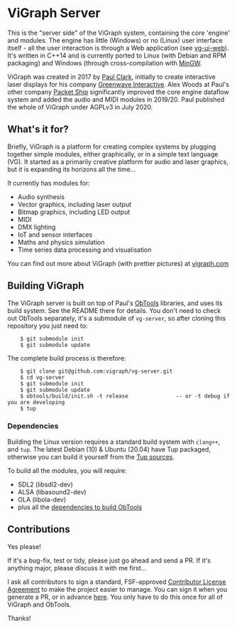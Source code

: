 # ViGraph Server

This is the "server side" of the ViGraph system, containing the core 'engine' and modules.  The engine has little (Windows) or no (Linux) user interface itself - all the user interaction is through a Web application (see [vg-ui-web](https://github.com/vigraph/vg-ui-web)).  It's written in C++14 and is currently ported to Linux (with Debian and RPM packaging) and Windows (through cross-compilation with [MinGW](https://mingw.org).

ViGraph was created in 2017 by [Paul Clark](https://sandtreader.com), initially to create interactive laser displays for his company [Greenwave Interactive](https://greenwaveinteractive.com).  Alex Woods at Paul's other company [Packet Ship](https://www.packetship.com) significantly improved the core engine dataflow system and added the audio and MIDI modules in 2019/20.  Paul published the whole of ViGraph under AGPLv3 in July 2020.

## What's it for?

Briefly, ViGraph is a platform for creating complex systems by plugging together simple modules, either graphically, or in a simple text language (VG).  It started as a primarily creative platform for audio and laser graphics, but it is expanding its horizons all the time...

It currently has modules for:

* Audio synthesis
* Vector graphics, including laser output
* Bitmap graphics, including LED output
* MIDI
* DMX lighting
* IoT and sensor interfaces
* Maths and physics simulation
* Time series data processing and visualisation

You can find out more about ViGraph (with prettier pictures) at [vigraph.com](https://vigraph.com)

## Building ViGraph

The ViGraph server is built on top of Paul's [ObTools](https://github.com/sandtreader/obtools) libraries, and uses its build system.  See the README there for details.  You don't need to check out ObTools separately, it's a submodule of `vg-server`, so after cloning this repository you just need to:

        $ git submodule init
        $ git submodule update
        
The complete build process is therefore:

        $ git clone git@github.com:vigraph/vg-server.git
        $ cd vg-server
        $ git submodule init
        $ git submodule update
        $ obtools/build/init.sh -t release               -- or -t debug if you are developing
        $ tup
        
### Dependencies

Building the Linux version requires a standard build system with `clang++`, and `tup`.  The latest Debian (10) & Ubuntu (20.04) have Tup packaged, otherwise you can build it yourself from the [Tup sources](http://gittup.org/tup/).

To build all the modules, you will require:

* SDL2 (libsdl2-dev)
* ALSA (libasound2-dev)
* OLA (libola-dev)
* plus all the [dependencies to build ObTools](https://github.com/sandtreader/obtools/blob/master/README.md#dependencies)

## Contributions

Yes please!

If it's a bug-fix, test or tidy, please just go ahead and send a PR.  If it's anything major, please discuss it with me first...

I ask all contributors to sign a standard, FSF-approved [Contributor License Agreement](http://contributoragreements.org/) to make the project easier to manage.  You can sign it when you generate a PR, or in advance [here](https://cla-assistant.io/vigraph/vg-server).  You only have to do this once for all of ViGraph and ObTools.

Thanks!

        
